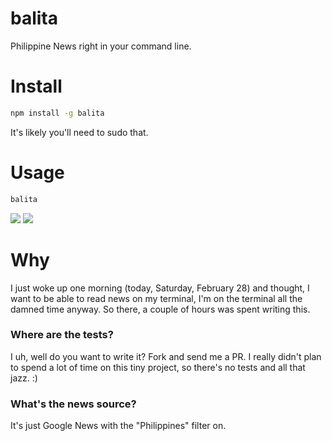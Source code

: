 # balita
Philippine News right in your command line.

# Install
```bash
npm install -g balita
```

It's likely you'll need to sudo that.

# Usage
```bash
balita
```

![](http://i.imgur.com/HC7wyF9.png)
![](http://i.imgur.com/JmGAcYF.png)

# Why
I just woke up one morning (today, Saturday, February 28) and thought, I want to be able to read news on my terminal, I'm on the terminal all the damned time anyway. So there, a couple of hours was spent writing this.

### Where are the tests?
I uh, well do you want to write it? Fork and send me a PR. I really didn't plan to spend a lot of time on this tiny project, so there's no tests and all that jazz. :)

### What's the news source?
It's just Google News with the "Philippines" filter on. 
